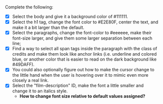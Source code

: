 Complete the following:

* [x] Select the body and give it a background color of #111111.
* [x] Select the h1 tag, change the font color to #E2E80F, center the text, and make it a bit larger than the default.
* [x] Select the paragraphs, change the font-color to #eeeeee, make their font-size larger, and give them some larger separation between each line;
* [x] Find a way to select all span tags inside the paragraph with the class of credits and make them look like anchor links (i.e. underline and colored blue, or another color that is easier to read on the dark background like #49DAFF).
* [x] You could also optionally figure out how to make the cursor change to the little hand when the user is hovering over it to mimic even more closely a real link.
* [x] Select the "film-description" ID, make the font a little smaller and change it to an italics style.
    + __How to change font size relative to default values assigned?__